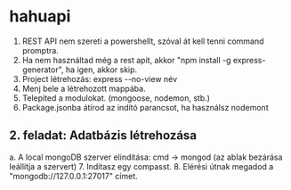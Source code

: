 # hahuapi

1. REST API nem szereti a powershellt, szóval át kell tenni command promptra.
2. Ha nem használtad még a rest apit, akkor "npm install -g express-generator", ha igen, akkor skip.
3. Project létrehozás: express --no-view név
4. Menj bele a létrehozott mappába.
5. Telepíted a modulokat. (mongoose, nodemon, stb.)
6. Package.jsonba átírod az indító parancsot, ha használsz nodemont

## 2. feladat: Adatbázis létrehozása
a. A local mongoDB szerver elindítása: cmd -> mongod (az ablak bezárása leállítja a szervert)
7. Indítasz egy compasst.
8. Elérési útnak megadod a "mongodb://127.0.0.1:27017" címet.
